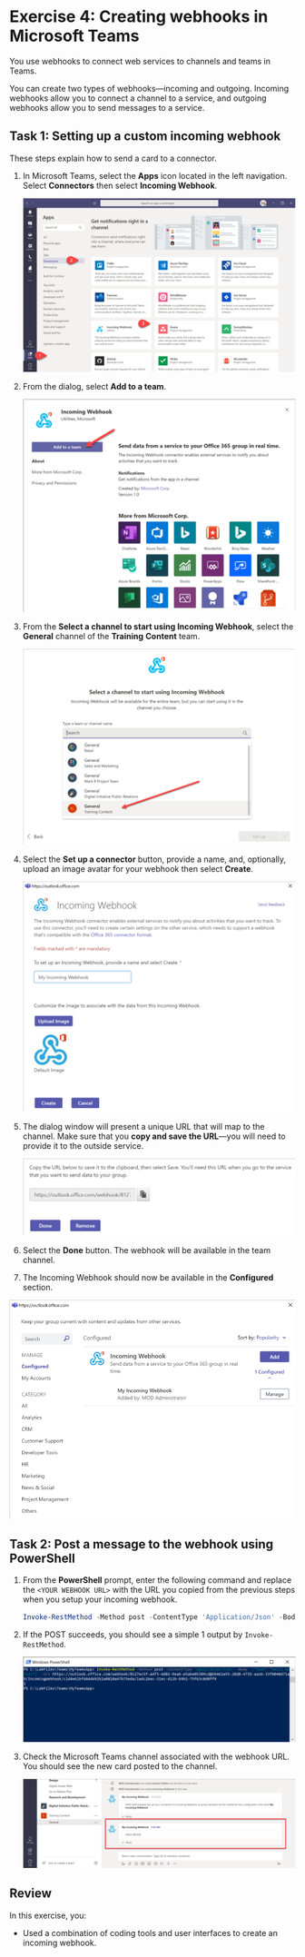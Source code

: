 ﻿# Exercise 4: Creating webhooks in Microsoft Teams

You use webhooks to connect web services to channels and teams in Teams.

You can create two types of webhooks—incoming and outgoing. Incoming webhooks allow you to connect a channel to a service, and outgoing webhooks allow you to send messages to a service.

## Task 1: Setting up a custom incoming webhook

These steps explain how to send a card to a connector.

1. In Microsoft Teams, select the **Apps** icon located in the left navigation. Select **Connectors** then select **Incoming Webhook**.

    ![Apps to Connectors to Incoming webhook](../../Linked_Image_Files/m04_e02_t01_image_1.png)

1. From the dialog, select **Add to a team**.

    ![Incoming webhook dialog with Add to a team button.](../../Linked_Image_Files/m04_e02_t01_image_2.png)

1. From the **Select a channel to start using Incoming Webhook**, select the **General** channel of the **Training** **Content** team.

    ![Select a channel to start using incoming webhook.](../../Linked_Image_Files/m04_e02_t01_image_3.png)

1. Select the **Set up a connector** button, provide a name, and, optionally, upload an image avatar for your webhook then select **Create**.

    ![Incoming webhook configuration dialog.](../../Linked_Image_Files/m04_e02_t01_image_4.png)

1. The dialog window will present a unique URL that will map to the channel. Make sure that you **copy and save the URL**—you will need to provide it to the outside service.

    ![Incoming webhook configuration dialog.](../../Linked_Image_Files/m04_e02_t01_image_5.png)

1. Select the **Done** button. The webhook will be available in the team channel.

1. The Incoming Webhook should now be available in the **Configured** section.

![Incoming webhook screen](../../Linked_Image_Files/m04_e02_t01_image_6.png)

## Task 2: Post a message to the webhook using PowerShell

1. From the **PowerShell** prompt, enter the following command and replace the `<YOUR WEBHOOK URL>` with the URL you copied from the previous steps when you setup your incoming webhook.

    ```powershell
    Invoke-RestMethod -Method post -ContentType 'Application/Json' -Body '{"text":"Hello World!"}' -Uri <YOUR WEBHOOK URL>
    ```

1. If the POST succeeds, you should see a simple 1 output by `Invoke-RestMethod`.

    ![Invoke rest method PowerShell command executing.](../../Linked_Image_Files/m04_e02_t02_image_1.png)

1. Check the Microsoft Teams channel associated with the webhook URL. You should see the new card posted to the channel.

    ![My Incoming Webhook hello world message in Teams channel.](../../Linked_Image_Files/m04_e02_t02_image_2.png)

## Review

In this exercise, you:

- Used a combination of coding tools and user interfaces to create an incoming webhook.

